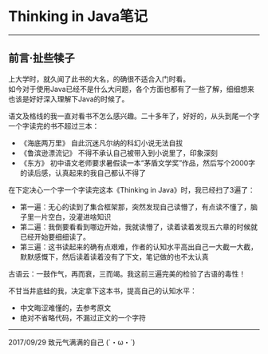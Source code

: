 # Thinking in Java笔记

---
## 前言·扯些犊子
上大学时，就久闻了此书的大名，的确很不适合入门时看。  
如今对于使用Java已经不是什么大问题，各个方面也都有了一些了解，细细想来也该是好好深入理解下Java的时候了。  

语文及格线的我一直对看书不怎么感兴趣。二十多年了，好好的，从头到尾一个字一个字读完的书不超过三本：
- 《海底两万里》 自此沉迷凡尔纳的科幻小说无法自拔
- 《鲁滨逊漂流记》 不得不承认自己被带入到小说里了，印象深刻
- 《东方》 初中语文老师要求暑假读一本“茅盾文学奖”作品，然后写个2000字的读后感，认真起来的我自己都认不得了  

在下定决心一个字一个字读完这本《Thinking in Java》时，我已经扫了3遍了：
- 第一遍：无心的读到了集合框架那，突然发现自己读懵了，有点读不懂了，脑子里一片空白，没灌进啥知识
- 第二遍：我倒要看看到哪边开始，我就读懵了，读着读着发现五六章的时候就已经开始要细细读了。
- 第三遍：这书读起来的确有点艰难，作者的认知水平高出自己一大截一大截，默默感慨下，然后读着读着没有了下文，笔记做的也不太认真  

古语云：一鼓作气，再而衰，三而竭。我这前三遍完美的检验了古语的毒性！  

不甘当井底蛙的我，决定拿下这本书，提高自己的认知水平：
- 中文晦涩难懂的，去参考原文
- 绝对不省略代码，不漏过正文的一个字符

---
2017/09/29
致元气满满的自己
(`・ω・´)
